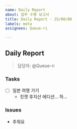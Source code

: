```yaml
---
name: Daily Report
about: 업무 수행 보고서
title: Daily Report - 25/00/00
labels: meta
assignees: Queue-ri

---
```


## Daily Report
> 담당자: @Queue-ri 

### Tasks
- [ ] 일본 여행 가기
    - 킷캣 후지산 에디션... 하...

### Issues
- 추워요
